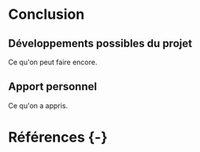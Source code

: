 # Conclusion

## Développements possibles du projet

Ce qu'on peut faire encore.


## Apport personnel

Ce qu'on a appris.

# Références {-}